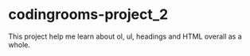 # codingrooms-project_2
This project help me learn about ol, ul, headings and HTML overall as a whole. 
